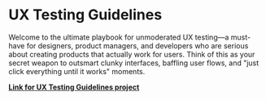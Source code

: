 
# UX Testing Guidelines

Welcome to the ultimate playbook for unmoderated UX testing—a must-have for designers, product managers, and developers who are serious about creating products that actually work for users. Think of this as your secret weapon to outsmart clunky interfaces, baffling user flows, and "just click everything until it works" moments.

**[Link for UX Testing Guidelines project](https://marypav.github.io/ux-tests-guide/)**